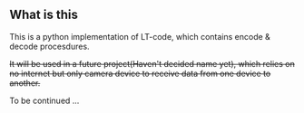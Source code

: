## What is this

This is a python implementation of LT-code, which contains encode & decode procesdures.

~~It will be used in a future project(Haven't decided name yet), which relies on no internet but only camera device to receive data from one device to another.~~

To be continued ...
